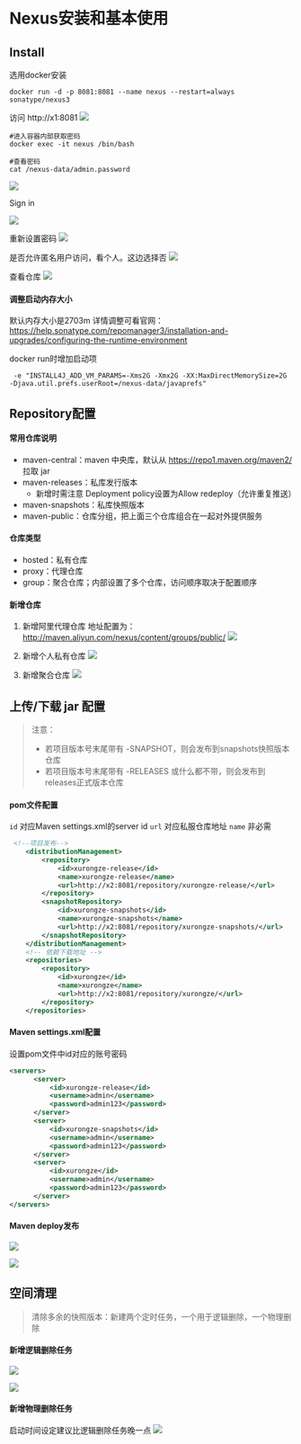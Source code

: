 # Nexus安装和基本使用

## Install

选用docker安装

```shell
docker run -d -p 8081:8081 --name nexus --restart=always sonatype/nexus3
```

访问 http://x1:8081
![](../../../Image/1473551-20220104222252059-1207076573.png)

```shell
#进入容器内部获取密码
docker exec -it nexus /bin/bash

#查看密码
cat /nexus-data/admin.password
```
![](../../../Image/1473551-20220104222545110-2005515765.png)

Sign in

![](../../../Image/1473551-20220104222706544-1735103334.png)

重新设置密码
![](../../../Image/1473551-20220104222858652-1851687252.png)


是否允许匿名用户访问，看个人。这边选择否
![](../../../Image/1473551-20220104222845423-1502482751.png)

查看仓库
![](../../../Image/1473551-20220104222952315-2052785774.png)

#### 调整启动内存大小

默认内存大小是2703m
详情调整可看官网：https://help.sonatype.com/repomanager3/installation-and-upgrades/configuring-the-runtime-environment

docker run时增加启动项
```
 -e "INSTALL4J_ADD_VM_PARAMS=-Xms2G -Xmx2G -XX:MaxDirectMemorySize=2G -Djava.util.prefs.userRoot=/nexus-data/javaprefs"
```

## Repository配置

#### 常用仓库说明

- maven-central：maven 中央库，默认从 https://repo1.maven.org/maven2/ 拉取 jar
- maven-releases：私库发行版本
    - 新增时需注意 Deployment policy设置为Allow redeploy（允许重复推送）
- maven-snapshots：私库快照版本
- maven-public：仓库分组，把上面三个仓库组合在一起对外提供服务

#### 仓库类型

- hosted：私有仓库
- proxy：代理仓库
- group：聚合仓库；内部设置了多个仓库，访问顺序取决于配置顺序

#### 新增仓库

1. 新增阿里代理仓库
   地址配置为：http://maven.aliyun.com/nexus/content/groups/public/
   ![](../../../Image/1473551-20220109112345857-735612156.png)

2. 新增个人私有仓库
   ![](../../../Image/1473551-20220109113305888-1766321930.png)

3. 新增聚合仓库
   ![](../../../Image/1473551-20220109113606299-486886306.png)


## 上传/下载 jar 配置

> 注意：
>  - 若项目版本号末尾带有 -SNAPSHOT，则会发布到snapshots快照版本仓库
>  - 若项目版本号末尾带有 -RELEASES 或什么都不带，则会发布到releases正式版本仓库

#### pom文件配置

`id` 对应Maven settings.xml的server id
`url` 对应私服仓库地址
`name` 非必需

```xml
 <!--项目发布-->
    <distributionManagement>
        <repository>
            <id>xurongze-release</id>
            <name>xurongze-release</name>
            <url>http://x2:8081/repository/xurongze-release/</url>
        </repository>
        <snapshotRepository>
            <id>xurongze-snapshots</id>
            <name>xurongze-snapshots</name>
            <url>http://x2:8081/repository/xurongze-snapshots/</url>
        </snapshotRepository>
    </distributionManagement>
    <!-- 依赖下载地址 -->
    <repositories>
        <repository>
            <id>xurongze</id>
            <name>xurongze</name>
            <url>http://x2:8081/repository/xurongze/</url>
        </repository>
    </repositories>
```

#### Maven settings.xml配置

设置pom文件中id对应的账号密码

```xml
<servers>
      <server>
          <id>xurongze-release</id>
          <username>admin</username>
          <password>admin123</password>
      </server>
      <server>
          <id>xurongze-snapshots</id>
          <username>admin</username>
          <password>admin123</password>
      </server>
      <server>
          <id>xurongze</id>
          <username>admin</username>
          <password>admin123</password>
      </server>
</servers>
```
#### Maven deploy发布

![](../../../Image/1473551-20220109122806371-473513273.png)

![](../../../Image/1473551-20220109122937532-1666426459.png)


## 空间清理

> 清除多余的快照版本：新建两个定时任务，一个用于逻辑删除，一个物理删除

#### 新增逻辑删除任务

![](../../../Image/1473551-20220123103557697-219947867.png)

![](../../../Image/1473551-20220123103820997-20003528.png)

#### 新增物理删除任务

启动时间设定建议比逻辑删除任务晚一点
![](../../../Image/1473551-20220123104331986-1269512514.png)
